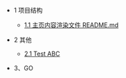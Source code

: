 * 1 项目结构
    * [1.1 主页内容渲染文件 README.md ](README.md)
* 2 其他
    * [2.1 Test ABC](test/README.md)

* 3、GO